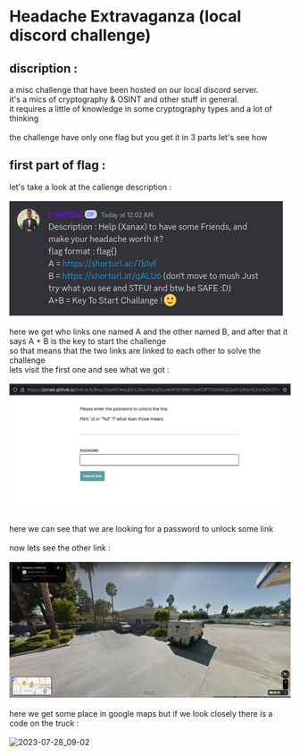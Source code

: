# Headache Extravaganza (local discord challenge)

## discription :
a misc challenge that have been hosted on our local discord server.<br>
it's a mics of cryptography & OSINT and other stuff in general.<br>
it requires a little of knowledge in some cryptography types and a lot of thinking 
<br>
<br>
the challenge have only one flag but you get it in 3 parts let's see how 
## first part of flag :
let's take a look at the callenge description : 
<br><br>
<img src="images/2023-07-28_08-37.png">
<br>
<br>
here we get who links one named A and the other named B, and after that it says A + B is the key to start the challenge <br>
so that means that the two links are linked to each other to solve the challenge <br>
lets visit the first one and see what we got :
<br>
<br>
<img src="images/2023-07-28_08-54.png">
<br>
<br>
here we can see that we are looking for a password to unlock some link 
<br>
<br>
now lets see the other link :
<br>
<br>
<img src="images/2023-07-28_09-01.png">
<br>
<br>
here we get some place in google maps but if we look closely there is a code on the truck :
<br>
<br>
![2023-07-28_09-02](https://github.com/hamzarezig/CTFs_writeups/assets/99124488/a6624ad4-a729-4f6c-925a-cd9dd232faee)

